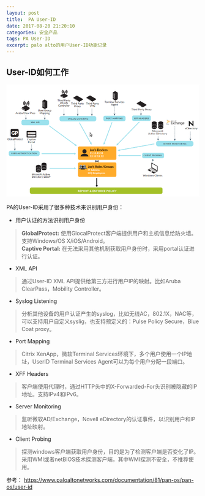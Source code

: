 ```yaml
---
layout: post
title:  PA User-ID
date: 2017-08-20 21:20:10
categories: 安全产品
tags: PA User-ID
excerpt: palo alto的用户User-ID功能记录
---
```


## User-ID如何工作
![image](\assets\pa\userid\userid.png)

PA的User-ID采用了很多种技术来识别用户身份：

- 用户认证的方法识别用户身份
> **GlobalProtect:** 使用GlocalProtect客户端提供用户和主机信息给防火墙。支持Windows/OS X/iOS/Android。  
> **Captive Portal:** 在无法采用其他机制获取用户身份时，采用portal认证进行认证。

- XML API
> 通过User-ID XML API提供给第三方进行用户IP的映射。比如Aruba ClearPass，Mobility Controller。

- Syslog Listening
> 分析其他设备的用户认证产生的syslog，比如无线AC，802.1X，NAC等，可以支持用户自定义syslig，也支持预定义的：Pulse Policy Secure，Blue Coat proxy。

- Port Mapping
> Citrix XenApp，微软Terminal Services环境下，多个用户使用一个IP地址，UserID Terminal Services Agent可以为每个用户分配一段端口。

- XFF Headers
> 客户端使用代理时，通过HTTP头中的X-Forwarded-For头识别被隐藏的IP地址。支持IPv4和IPv6。

- Server Monitoring
> 监听微软AD/Exchange，Novell eDirectory的认证事件，以识别用户和IP地址映射。

- Client Probing
> 探测windows客户端获取用户身份，目的是为了检测客户端是否变化了IP。采用WMI或者netBIOS技术探测客户端，其中WMI探测不安全，不推荐使用。

参考：
https://www.paloaltonetworks.com/documentation/81/pan-os/pan-os/user-id
